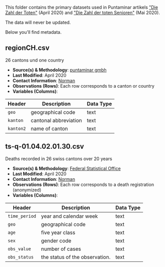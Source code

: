 This folder contains the primary datasets used in Puntaminar artikels ["Die Zahl der Toten"](https://puntaminar.ch/de/2020/04/22/die-zahl-der-toten/) (April 2020) and ["Die Zahl der toten Senioren"](https://puntaminar.ch/de/2020/05/05/tote-senioren/) (Mai 2020).

The data will never be updated.

Below you'll find metadata.

## regionCH.csv

26 cantons und one country

- **Source(s) & Methodology**: [puntaminar gmbh](https://puntaminar.ch)
- **Last Modified**: April 2020
- **Contact Information**: [Norman](mailto:norman@puntaminar.ch)
- **Observations (Rows)**: Each row corresponds to a canton or country 
- **Variables (Columns)**:


| Header                    | Description                                            | Data Type                   |
| ------------------------- | ------------------------------------------------------ | --------------------------- |
| `geo`                     | geographical code                                      | text                        |
| `kanton`                  | cantonal abbreviation                                  | text                        |
| `kanton2`                 | name of canton                                         | text                        |


## ts-q-01.04.02.01.30.csv

Deaths recorded in 26 swiss cantons over 20 years

- **Source(s) & Methodology**: [Federal Statistical Office](https://www.bfs.admin.ch/bfs/en/home/statistics/health/state-health/mortality-causes-death.html)
- **Last Modified**: April 2020
- **Contact Information**: [Norman](mailto:norman@puntaminar.ch)
- **Observations (Rows)**: Each row corresponds to a death registration (anonymized) 
- **Variables (Columns)**:


| Header                    | Description                                            | Data Type                   |
| ------------------------- | ------------------------------------------------------ | --------------------------- |
| `time_period`             | year and calendar week                                 | text                        |
| `geo`                     | geographical code                                      | text                        |
| `age`                     | five year class                                        | text                        |
| `sex`                     | gender code                                            | text                        |
| `obs_value`               | number of cases                                        | text                        |
| `obs_status`              | the status of the observation.                         | text                        |


